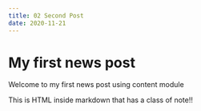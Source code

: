```yaml
---
title: 02 Second Post
date: 2020-11-21
---
```


# My first news post

Welcome to my first news post using content module

<!--more-->

<div class="bg-blue-500 text-white p-4 mb-4">
  This is HTML inside markdown that has a class of note!!
</div>
